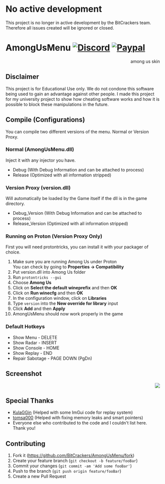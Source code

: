 # No active development
This project is no longer in active development by the BitCrackers team. Therefore all issues created will be ignored or closed.

# AmongUsMenu [![Discord](https://img.shields.io/badge/Discord-Invite-7289DA.svg?logo=Discord&style=flat-square)](https://discord.gg/AUpXd3VUh8) [![Paypal](https://img.shields.io/badge/PayPal-Donate-Green.svg?logo=Paypal&style=flat-square)](https://www.paypal.com/donate/?hosted_button_id=TYMU92FD9D9UW)

<p style="text-align:right">
among us skin
</p>

## Disclaimer
This project is for Educational Use only. We do not condone this software being used to gain an advantage against other people. I made this project for my university project to show how cheating software works and how it is possible to block these manipulations in the future.

## Compile (Configurations)
You can compile two different versions of the menu. Normal or Version Proxy.

### Normal (AmongUsMenu.dll)
Inject it with any injector you have.

- Debug (With Debug Information and can be attached to process)
- Release (Optimized with all information stripped)

### Version Proxy (version.dll)
Will automatically be loaded by the Game itself if the dll is in the game directory.

- Debug_Version (With Debug Information and can be attached to process)
- Release_Version (Optimized with all information stripped)

### Running on Proton (Version Proxy Only)
First you will need protontricks, you can install it with your packager of choice.

1. Make sure you are running Among Us under Proton  
   You can check by going to **Properties -> Compatibility**
3. Put version.dll into Among Us folder
4. Run `protontricks --gui`
5. Choose **Among Us**
6. Click on **Select the default wineprefix** and then **OK**
7. Click on **Run winecfg** and then **OK**
8. In the configuration window, click on **Libraries**
9. Type `version` into the **New override for library** input
10. Click **Add** and then **Apply**
11. AmongUsMenu should now work properly in the game

### Default Hotkeys
- Show Menu - DELETE
- Show Radar - INSERT
- Show Console - HOME
- Show Replay - END
- Repair Sabotage - PAGE DOWN (PgDn)

## Screenshot
<p style="text-align:right">
   <img src="screenshot.png">
</p>

## Special Thanks
* [KulaGGin](https://github.com/KulaGGin) (Helped with some ImGui code for replay system)
* [tomsa000](https://github.com/tomsa000) (Helped with fixing memory leaks and smart pointers)
* Everyone else who contributed to the code and I couldn't list here. Thank you!

## Contributing

1. Fork it (<https://github.com/BitCrackers/AmongUsMenu/fork>)
2. Create your feature branch (`git checkout -b feature/fooBar`)
3. Commit your changes (`git commit -am 'Add some fooBar'`)
4. Push to the branch (`git push origin feature/fooBar`)
5. Create a new Pull Request
